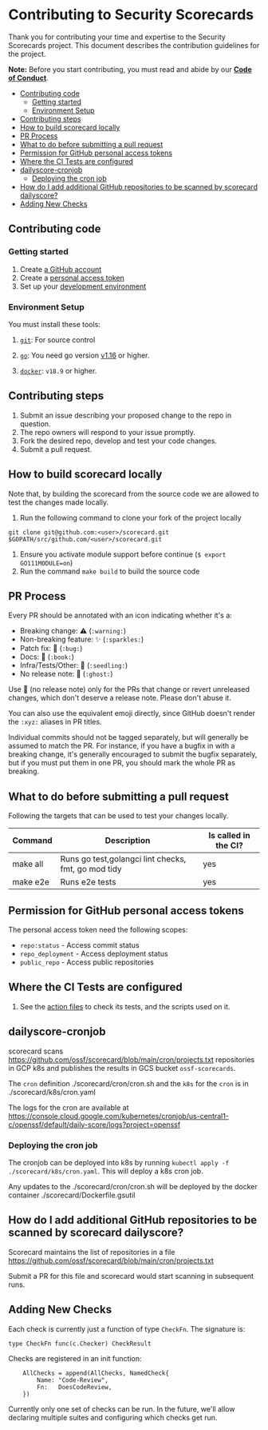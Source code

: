 # Contributing to Security Scorecards

Thank you for contributing your time and expertise to the Security Scorecards project.
This document describes the contribution guidelines for the project.

**Note:** Before you start contributing, you must read and abide by our **[Code of Conduct](./CODE_OF_CONDUCT.md)**.


<!-- vim-markdown-toc GFM -->

* [Contributing code](#contributing-code)
  * [Getting started](#getting-started)
  * [Environment Setup](#environment-setup)
* [Contributing steps](#contributing-steps)
* [How to build scorecard locally](#how-to-build-scorecard-locally)
* [PR Process](#pr-process)
* [What to do before submitting a pull request](#what-to-do-before-submitting-a-pull-request)
* [Permission for GitHub personal access tokens](#permission-for-github-personal-access-tokens)
* [Where the CI Tests are configured](#where-the-ci-tests-are-configured)
* [dailyscore-cronjob](#dailyscore-cronjob)
  * [Deploying the cron job](#deploying-the-cron-job)
* [How do I add additional GitHub repositories to be scanned by scorecard dailyscore?](#how-do-i-add-additional-github-repositories-to-be-scanned-by-scorecard-dailyscore)
* [Adding New Checks](#adding-new-checks)

<!-- vim-markdown-toc -->

## Contributing code

### Getting started

1. Create [a GitHub account](https://github.com/join)
1. Create a [personal access token](https://docs.github.com/en/free-pro-team@latest/developers/apps/about-apps#personal-access-tokens)
1. Set up your [development environment](#environment-setup)

### Environment Setup

You must install these tools:

1. [`git`](https://help.github.com/articles/set-up-git/): For source control

1. [`go`](https://golang.org/doc/install): You need go version [v1.16](https://golang.org/dl/) or higher.

1. [`docker`](https://docs.docker.com/engine/install/): `v18.9` or higher.

## Contributing steps

1. Submit an issue describing your proposed change to the repo in question.
1. The repo owners will respond to your issue promptly.
1. Fork the desired repo, develop and test your code changes.
1. Submit a pull request.

## How to build scorecard locally

Note that, by building the scorecard from the source code we are allowed to test the changes made locally.

1. Run the following command to clone your fork of the project locally

```shell
git clone git@github.com:<user>/scorecard.git $GOPATH/src/github.com/<user>/scorecard.git
```

1. Ensure you activate module support before continue (`$ export GO111MODULE=on`)
1. Run the command `make build` to build the source code

## PR Process

Every PR should be annotated with an icon indicating whether it's a:

- Breaking change: :warning: (`:warning:`)
- Non-breaking feature: :sparkles: (`:sparkles:`)
- Patch fix: :bug: (`:bug:`)
- Docs: :book: (`:book:`)
- Infra/Tests/Other: :seedling: (`:seedling:`)
- No release note: :ghost: (`:ghost:`)

Use :ghost: (no release note) only for the PRs that change or revert unreleased
changes, which don't deserve a release note. Please don't abuse it.

You can also use the equivalent emoji directly, since GitHub doesn't
render the `:xyz:` aliases in PR titles.

Individual commits should not be tagged separately, but will generally be
assumed to match the PR. For instance, if you have a bugfix in with
a breaking change, it's generally encouraged to submit the bugfix
separately, but if you must put them in one PR, you should mark the whole
PR as breaking.

## What to do before submitting a pull request

Following the targets that can be used to test your changes locally.

| Command    | Description                                         | Is called in the CI? |
| ---------- | --------------------------------------------------- | -------------------- |
| make all   | Runs go test,golangci lint checks, fmt, go mod tidy | yes                  |
| make e2e   | Runs e2e tests                                      | yes                  |

## Permission for GitHub personal access tokens

The personal access token need the following scopes:

- `repo:status` - Access commit status
- `repo_deployment` - Access deployment status
- `public_repo` - Access public repositories

## Where the CI Tests are configured

1. See the [action files](.github/workflows) to check its tests, and the scripts used on it.

## dailyscore-cronjob

scorecard scans https://github.com/ossf/scorecard/blob/main/cron/projects.txt repositories in GCP k8s and publishes the results in GCS bucket `ossf-scorecards`.

The `cron` definition ./scorecard/cron/cron.sh and the `k8s` for the `cron` is in ./scorecard/k8s/cron.yaml

The logs for the cron are available at https://console.cloud.google.com/kubernetes/cronjob/us-central1-c/openssf/default/daily-score/logs?project=openssf

### Deploying the cron job

The cronjob can be deployed into k8s by running `kubectl apply -f ./scorecard/k8s/cron.yaml`. 
This will deploy a k8s cron job.

Any updates to the ./scorecard/cron/cron.sh will be deployed by the docker container ./scorecard/Dockerfile.gsutil


## How do I add additional GitHub repositories to be scanned by scorecard dailyscore?

Scorecard maintains the list of repositories in a file https://github.com/ossf/scorecard/blob/main/cron/projects.txt 

Submit a PR for this file and scorecard would start scanning in subsequent runs.

## Adding New Checks

Each check is currently just a function of type `CheckFn`.
The signature is:

```golang
type CheckFn func(c.Checker) CheckResult
```

Checks are registered in an init function:

```golang
	AllChecks = append(AllChecks, NamedCheck{
		Name: "Code-Review",
		Fn:   DoesCodeReview,
	})
```

Currently only one set of checks can be run.
In the future, we'll allow declaring multiple suites and configuring which checks get run.
